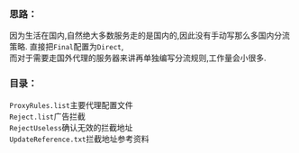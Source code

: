 ### 思路： 
因为生活在国内,自然绝大多数服务走的是国内的,因此没有手动写那么多国内分流策略.
直接把`Final`配置为`Direct`,  
而对于需要走国外代理的服务器来讲再单独编写分流规则,工作量会小很多.

### 目录： 
`ProxyRules.list`主要代理配置文件  
`Reject.list`广告拦截  
`RejectUseless`确认无效的拦截地址  
`UpdateReference.txt`拦截地址参考资料
